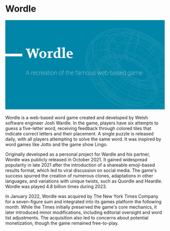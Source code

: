 # Wordle

<p align="center">
  <img src="./art/header.svg" alt="Wordle by Taha Shieenavaz"/>
</p>

Wordle is a web-based word game created and developed by Welsh software engineer Josh Wardle. In the game, players have six attempts to guess a five-letter word, receiving feedback through colored tiles that indicate correct letters and their placement. A single puzzle is released daily, with all players attempting to solve the same word. It was inspired by word games like Jotto and the game show Lingo.

Originally developed as a personal project for Wardle and his partner, Wordle was publicly released in October 2021. It gained widespread popularity in late 2021 after the introduction of a shareable emoji-based results format, which led to viral discussion on social media. The game's success spurred the creation of numerous clones, adaptations in other languages, and variations with unique twists, such as Quordle and Heardle. Wordle was played 4.8 billion times during 2023.

In January 2022, Wordle was acquired by The New York Times Company for a seven-figure sum and integrated into its games platform the following month. While the Times initially preserved the game's core mechanics, it later introduced minor modifications, including editorial oversight and word list adjustments. The acquisition also led to concerns about potential monetization, though the game remained free-to-play.
